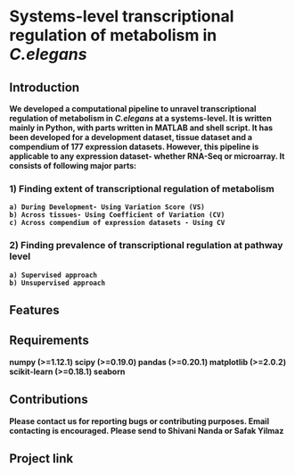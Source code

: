 # <b>Systems-level transcriptional regulation of metabolism in *C.elegans*
  ## **Introduction**

We developed a computational pipeline to unravel transcriptional regulation of metabolism in *C.elegans* at a systems-level. It is written mainly in Python, with parts written in MATLAB and shell script. It has been developed for a development dataset, tissue dataset and a compendium of 177 expression datasets. However, this pipeline is applicable to any expression dataset- whether RNA-Seq or microarray. It consists of following major parts:
  
  ### 1) Finding extent of transcriptional regulation of metabolism
    a) During Development- Using Variation Score (VS)
    b) Across tissues- Using Coefficient of Variation (CV)
    c) Across compendium of expression datasets - Using CV 
    
  ### 2) Finding prevalence of transcriptional regulation at pathway level
    a) Supervised approach
    b) Unsupervised approach
    
  

  ## **Features**
  
  
  ## **Requirements**
  numpy (>=1.12.1)
  scipy (>=0.19.0)
  pandas (>=0.20.1)
  matplotlib (>=2.0.2)
  scikit-learn (>=0.18.1)
  seaborn
  
  ## **Contributions**
  Please contact us for reporting bugs or contributing purposes. Email contacting is encouraged. Please send to Shivani Nanda or Safak Yilmaz
  
  ## **Project link**
  
  
